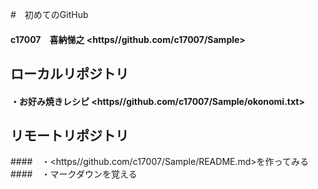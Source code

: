 
#　初めてのGitHub
#### c17007　喜納悌之  <https//github.com/c17007/Sample>
## ローカルリポジトリ
#### ・お好み焼きレシピ  <https//github.com/c17007/Sample/okonomi.txt>
## リモートリポジトリ
####　・<https//github.com/c17007/Sample/README.md>を作ってみる
####　・マークダウンを覚える